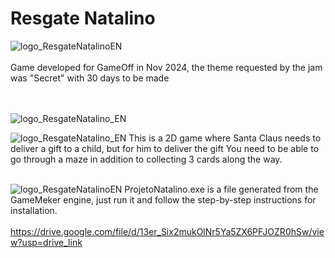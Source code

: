# Resgate Natalino
![logo_ResgateNatalinoEN](https://github.com/MatheusLastoria/ResgateNatalinoEN/blob/main/Logo_ResgateNatalino_EN.png)
<br><br>
Game developed for GameOff in Nov 2024, the theme requested by the jam was "Secret" with 30 days to be made

<br><br>
![logo_ResgateNatalino_EN](https://github.com/MatheusLastoria/ResgateNatalino/blob/main/ResgateNatalino_JogarEN.png)

![logo_ResgateNatalino_EN](https://github.com/MatheusLastoria/ResgateNatalino/blob/main/ResgateNatalino_Jogar2.png)
This is a 2D game where Santa Claus needs to deliver a gift to a child, but for him to deliver the gift 
You need to be able to go through a maze in addition to collecting 3 cards along the way.
<br><br>


![logo_ResgateNatalinoEN](https://github.com/MatheusLastoria/ResgateNatalino/blob/main/ResgateNatalino_CreditosEN.png)
ProjetoNatalino.exe is a file generated from the GameMeker engine, just run it and follow the step-by-step instructions for installation.
<br><br>
https://drive.google.com/file/d/13er_Six2mukOlNr5Ya5ZX6PFJOZR0hSw/view?usp=drive_link
